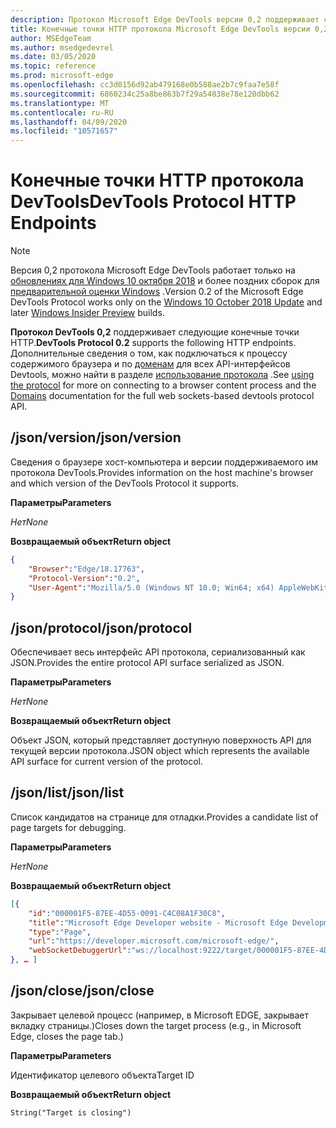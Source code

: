 ```yaml
---
description: Протокол Microsoft Edge DevTools версии 0,2 поддерживает следующие конечные точки HTTP.
title: Конечные точки HTTP протокола Microsoft Edge DevTools версии 0,2
author: MSEdgeTeam
ms.author: msedgedevrel
ms.date: 03/05/2020
ms.topic: reference
ms.prod: microsoft-edge
ms.openlocfilehash: cc3d0156d92ab479168e0b588ae2b7c9faa7e58f
ms.sourcegitcommit: 6860234c25a8be863b7f29a54838e78e120dbb62
ms.translationtype: MT
ms.contentlocale: ru-RU
ms.lasthandoff: 04/09/2020
ms.locfileid: "10571657"
---
```

# <span data-ttu-id="c0fbf-103">Конечные точки HTTP протокола DevTools</span><span class="sxs-lookup"><span data-stu-id="c0fbf-103">DevTools Protocol HTTP Endpoints</span></span>

> [!NOTE]
> <span data-ttu-id="c0fbf-104">Версия 0,2 протокола Microsoft Edge DevTools работает только на [обновлениях для Windows 10 октября 2018]() и более поздних сборок для [предварительной оценки Windows](https://insider.windows.com/en-us/getting-started/) .</span><span class="sxs-lookup"><span data-stu-id="c0fbf-104">Version 0.2 of the Microsoft Edge DevTools Protocol works only on the [Windows 10 October 2018 Update]() and later [Windows Insider Preview](https://insider.windows.com/en-us/getting-started/) builds.</span></span>

<span data-ttu-id="c0fbf-105">**Протокол DevTools 0,2** поддерживает следующие конечные точки HTTP.</span><span class="sxs-lookup"><span data-stu-id="c0fbf-105">**DevTools Protocol 0.2** supports the following HTTP endpoints.</span></span> <span data-ttu-id="c0fbf-106">Дополнительные сведения о том, как подключаться к процессу содержимого браузера и по [доменам](domains/index.md) для всех API-интерфейсов Devtools, можно найти в разделе [использование протокола](../index.md#using-the-protocol) .</span><span class="sxs-lookup"><span data-stu-id="c0fbf-106">See [using the protocol](../index.md#using-the-protocol) for more on connecting to a browser content process and the [Domains](domains/index.md) documentation for the full web sockets-based devtools protocol API.</span></span>

## <span data-ttu-id="c0fbf-107">/json/version</span><span class="sxs-lookup"><span data-stu-id="c0fbf-107">/json/version</span></span>
<span data-ttu-id="c0fbf-108">Сведения о браузере хост-компьютера и версии поддерживаемого им протокола DevTools.</span><span class="sxs-lookup"><span data-stu-id="c0fbf-108">Provides information on the host machine's browser and which version of the DevTools Protocol it supports.</span></span>

**<span data-ttu-id="c0fbf-109">Параметры</span><span class="sxs-lookup"><span data-stu-id="c0fbf-109">Parameters</span></span>**

*<span data-ttu-id="c0fbf-110">Нет</span><span class="sxs-lookup"><span data-stu-id="c0fbf-110">None</span></span>*

**<span data-ttu-id="c0fbf-111">Возвращаемый объект</span><span class="sxs-lookup"><span data-stu-id="c0fbf-111">Return object</span></span>**

```json
{
    "Browser":"Edge/18.17763",
    "Protocol-Version":"0.2",
    "User-Agent":"Mozilla/5.0 (Windows NT 10.0; Win64; x64) AppleWebKit/537.36 (KHTML, like Gecko) Chrome/64.0.3282.140 Safari/537.36 Edge/18.17763"
}
```

## <span data-ttu-id="c0fbf-112">/json/protocol</span><span class="sxs-lookup"><span data-stu-id="c0fbf-112">/json/protocol</span></span>

<span data-ttu-id="c0fbf-113">Обеспечивает весь интерфейс API протокола, сериализованный как JSON.</span><span class="sxs-lookup"><span data-stu-id="c0fbf-113">Provides the entire protocol API surface serialized as JSON.</span></span>

**<span data-ttu-id="c0fbf-114">Параметры</span><span class="sxs-lookup"><span data-stu-id="c0fbf-114">Parameters</span></span>**

*<span data-ttu-id="c0fbf-115">Нет</span><span class="sxs-lookup"><span data-stu-id="c0fbf-115">None</span></span>*

**<span data-ttu-id="c0fbf-116">Возвращаемый объект</span><span class="sxs-lookup"><span data-stu-id="c0fbf-116">Return object</span></span>**

<span data-ttu-id="c0fbf-117">Объект JSON, который представляет доступную поверхность API для текущей версии протокола.</span><span class="sxs-lookup"><span data-stu-id="c0fbf-117">JSON object which represents the available API surface for current version of the protocol.</span></span>

## <span data-ttu-id="c0fbf-118">/json/list</span><span class="sxs-lookup"><span data-stu-id="c0fbf-118">/json/list</span></span>

<span data-ttu-id="c0fbf-119">Список кандидатов на странице для отладки.</span><span class="sxs-lookup"><span data-stu-id="c0fbf-119">Provides a candidate list of page targets for debugging.</span></span>

**<span data-ttu-id="c0fbf-120">Параметры</span><span class="sxs-lookup"><span data-stu-id="c0fbf-120">Parameters</span></span>**

*<span data-ttu-id="c0fbf-121">Нет</span><span class="sxs-lookup"><span data-stu-id="c0fbf-121">None</span></span>*

**<span data-ttu-id="c0fbf-122">Возвращаемый объект</span><span class="sxs-lookup"><span data-stu-id="c0fbf-122">Return object</span></span>**

```json
[{
    "id":"000001F5-87EE-4D55-0091-C4C08A1F30C8",
    "title":"Microsoft Edge Developer website - Microsoft Edge Development",
    "type":"Page",
    "url":"https://developer.microsoft.com/microsoft-edge/",
    "webSocketDebuggerUrl":"ws://localhost:9222/target/000001F5-87EE-4D55-0091-C4C08A1F30C8"
}, … ]
```

## <span data-ttu-id="c0fbf-123">/json/close</span><span class="sxs-lookup"><span data-stu-id="c0fbf-123">/json/close</span></span>

<span data-ttu-id="c0fbf-124">Закрывает целевой процесс (например, в Microsoft EDGE, закрывает вкладку страницы.)</span><span class="sxs-lookup"><span data-stu-id="c0fbf-124">Closes down the target process (e.g., in Microsoft Edge, closes the page tab.)</span></span>

**<span data-ttu-id="c0fbf-125">Параметры</span><span class="sxs-lookup"><span data-stu-id="c0fbf-125">Parameters</span></span>**

<span data-ttu-id="c0fbf-126">Идентификатор целевого объекта</span><span class="sxs-lookup"><span data-stu-id="c0fbf-126">Target ID</span></span> 

**<span data-ttu-id="c0fbf-127">Возвращаемый объект</span><span class="sxs-lookup"><span data-stu-id="c0fbf-127">Return object</span></span>**

```
String("Target is closing")
```
